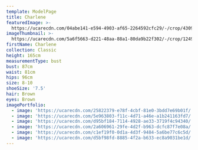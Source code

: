 ```yaml
---
template: ModelPage
title: Charlene
featuredImage: >-
  https://ucarecdn.com/04abe141-e594-4903-af65-2264592cfc29/-/crop/4309x2163/0,1092/-/preview/
imageThumbnail: >-
  https://ucarecdn.com/5a6f5663-d221-48aa-88a1-80da9b22f302/-/crop/1249x1743/46,0/-/preview/
firstName: Charlene
collection: Classic
height: 165cm
measurementType: bust
bust: 87cm
waist: 81cm
hips: 96cm
size: 8-10
shoeSize: '7.5'
hair: Brown
eyes: Brown
imagePortfolio:
  - image: 'https://ucarecdn.com/25822379-e78f-4cbf-81e0-3bdd7e69b01f/'
  - image: 'https://ucarecdn.com/5e963803-f11c-4d71-a46e-a1b241163fd7/'
  - image: 'https://ucarecdn.com/d95bf184-7114-4928-ae33-3719f4c94340/'
  - image: 'https://ucarecdn.com/2a606961-29fe-4d2f-b963-dcfc87f7e08a/'
  - image: 'https://ucarecdn.com/c1ef19f0-0d1a-4d3f-9484-5a6be77c6c5d/'
  - image: 'https://ucarecdn.com/d5bf98fd-8885-4f2a-b633-ec8a9031be1d/'
---
```


